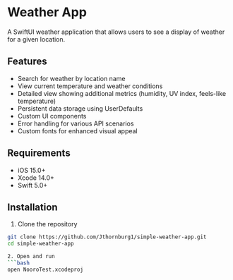# Weather App

A SwiftUI weather application that allows users to see a display of weather for a given location.

## Features

- Search for weather by location name
- View current temperature and weather conditions
- Detailed view showing additional metrics (humidity, UV index, feels-like temperature)
- Persistent data storage using UserDefaults
- Custom UI components
- Error handling for various API scenarios
- Custom fonts for enhanced visual appeal

## Requirements

- iOS 15.0+
- Xcode 14.0+
- Swift 5.0+

## Installation

1. Clone the repository
```bash
git clone https://github.com/Jthornburg1/simple-weather-app.git
cd simple-weather-app

2. Open and run
```bash
open NooroTest.xcodeproj

